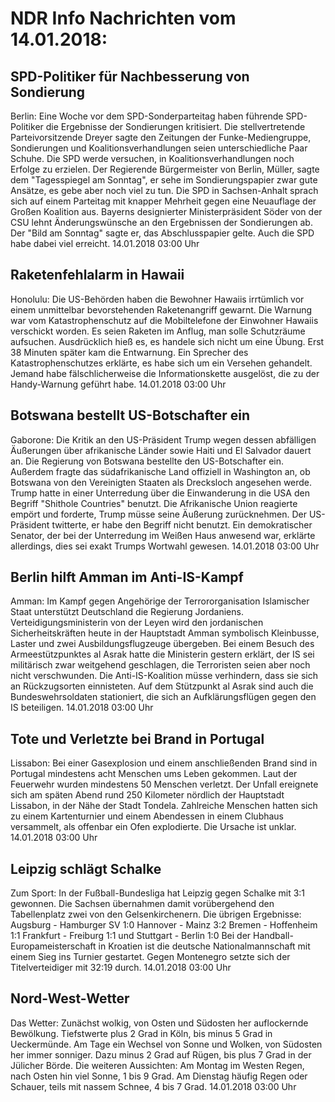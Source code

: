 # NDR Info Nachrichten vom 14.01.2018:


## SPD-Politiker für Nachbesserung von Sondierung
Berlin: Eine Woche vor dem SPD-Sonderparteitag haben führende SPD-Politiker die Ergebnisse der Sondierungen kritisiert. Die stellvertretende Parteivorsitzende Dreyer sagte den Zeitungen der Funke-Mediengruppe, Sondierungen und
Koalitionsverhandlungen seien unterschiedliche Paar Schuhe. Die SPD werde versuchen, in Koalitionsverhandlungen noch Erfolge zu erzielen. Der Regierende Bürgermeister von Berlin, Müller, sagte dem "Tagesspiegel am Sonntag", er sehe im Sondierungspapier zwar gute Ansätze, es gebe aber noch viel zu tun. Die SPD in Sachsen-Anhalt sprach sich auf einem Parteitag mit knapper Mehrheit gegen eine Neuauflage der Großen Koalition aus. Bayerns designierter Ministerpräsident Söder von der CSU lehnt Änderungswünsche an den Ergebnissen der Sondierungen ab. Der "Bild am Sonntag" sagte er, das Abschlusspapier gelte. Auch die SPD habe dabei viel erreicht. 14.01.2018 03:00 Uhr 

## Raketenfehlalarm in Hawaii
Honolulu: Die US-Behörden haben die Bewohner Hawaiis irrtümlich vor einem unmittelbar bevorstehenden Raketenangriff gewarnt. Die Warnung war vom Katastrophenschutz auf die Mobiltelefone der Einwohner Hawaiis verschickt worden. Es seien Raketen im Anflug, man solle Schutzräume aufsuchen. Ausdrücklich hieß es, es handele sich nicht um eine Übung. Erst 38 Minuten später kam die Entwarnung. Ein Sprecher des Katastrophenschutzes erklärte, es habe sich um ein Versehen gehandelt. Jemand habe fälschlicherweise die Informationskette ausgelöst, die zu der Handy-Warnung geführt habe. 14.01.2018 03:00 Uhr 

## Botswana bestellt US-Botschafter ein
Gaborone:      Die Kritik an den US-Präsident Trump wegen dessen abfälligen Äußerungen über afrikanische Länder sowie Haiti und El Salvador dauert an. Die Regierung von Botswana bestellte den US-Botschafter ein. Außerdem fragte das südafrikanische Land offiziell in Washington an, ob Botswana von den Vereinigten Staaten als Drecksloch angesehen werde. Trump hatte in einer Unterredung über die Einwanderung in die USA den Begriff "Shithole Countries" benutzt. Die Afrikanische Union reagierte empört und forderte, Trump müsse seine Äußerung zurücknehmen. Der US-Präsident twitterte, er habe den Begriff nicht benutzt. Ein demokratischer Senator, der bei der Unterredung im Weißen Haus anwesend war, erklärte allerdings, dies sei exakt Trumps Wortwahl gewesen. 14.01.2018 03:00 Uhr 

## Berlin hilft Amman im Anti-IS-Kampf
Amman: Im Kampf gegen Angehörige der Terrororganisation Islamischer Staat unterstützt Deutschland die Regierung Jordaniens. Verteidigungsministerin von der Leyen wird den jordanischen Sicherheitskräften heute in der Hauptstadt Amman symbolisch Kleinbusse, Laster und zwei Ausbildungsflugzeuge übergeben. Bei einem Besuch des Armeestützpunktes al Asrak hatte die Ministerin gestern erklärt, der IS sei militärisch zwar weitgehend geschlagen, die Terroristen seien aber noch nicht verschwunden. Die Anti-IS-Koalition müsse verhindern, dass sie sich an Rückzugsorten einnisteten. Auf dem Stützpunkt al Asrak sind auch die Bundeswehrsoldaten stationiert, die sich an Aufklärungsflügen gegen den IS beteiligen. 14.01.2018 03:00 Uhr 

## Tote und Verletzte bei Brand in Portugal
Lissabon:      Bei einer Gasexplosion und einem anschließenden Brand sind in Portugal mindestens acht Menschen ums Leben gekommen. Laut der Feuerwehr wurden mindestens 50 Menschen verletzt. Der Unfall ereignete sich am späten Abend rund 250 Kilometer nördlich der Hauptstadt Lissabon, in der Nähe der Stadt Tondela. Zahlreiche Menschen hatten sich zu einem Kartenturnier und einem Abendessen in einem Clubhaus versammelt, als offenbar ein Ofen explodierte. Die Ursache ist unklar. 14.01.2018 03:00 Uhr 

## Leipzig schlägt Schalke
Zum Sport: In der Fußball-Bundesliga hat Leipzig gegen Schalke mit 3:1 gewonnen. Die Sachsen übernahmen damit vorübergehend den Tabellenplatz zwei von den Gelsenkirchenern. Die übrigen Ergebnisse:
Augsburg - Hamburger SV 1:0
Hannover - Mainz 3:2
Bremen - Hoffenheim 1:1
Frankfurt - Freiburg 1:1
und
Stuttgart - Berlin 1:0 Bei der Handball-Europameisterschaft in Kroatien ist die deutsche Nationalmannschaft mit einem Sieg ins Turnier gestartet. Gegen Montenegro setzte sich der Titelverteidiger mit 32:19 durch. 14.01.2018 03:00 Uhr 

## Nord-West-Wetter
Das Wetter:
Zunächst wolkig, von Osten und Südosten her auflockernde Bewölkung. Tiefstwerte plus 2 Grad in Köln, bis minus 5 Grad in Ueckermünde. Am Tage ein Wechsel von Sonne und Wolken, von Südosten her immer sonniger. Dazu minus 2 Grad auf Rügen, bis plus 7 Grad in der Jülicher Börde. Die weiteren Aussichten: Am Montag im Westen Regen, nach Osten hin viel Sonne, 1 bis 9 Grad. Am Dienstag häufig Regen oder Schauer, teils mit nassem Schnee, 4 bis 7 Grad. 14.01.2018 03:00 Uhr 
